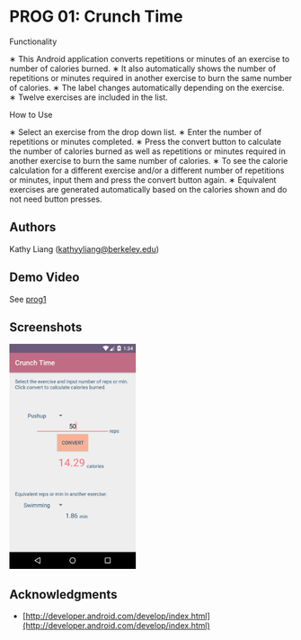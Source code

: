 # PROG 01: Crunch Time

Functionality

∗	This Android application converts repetitions or minutes of an exercise to number of calories burned.
∗	It also automatically shows the number of repetitions or minutes required in another exercise to burn the same number of calories.
∗	The label changes automatically depending on the exercise.
∗	Twelve exercises are included in the list.

How to Use

∗	Select an exercise from the drop down list.
∗	Enter the number of repetitions or minutes completed.
∗	Press the convert button to calculate the number of calories burned as well as repetitions or minutes required in another exercise to burn the same number of calories.
∗	To see the calorie calculation for a different exercise and/or a different number of repetitions or minutes, input them and press the convert button again.
∗	Equivalent exercises are generated automatically based on the calories shown and do not need button presses.


## Authors

Kathy Liang ([kathyyliang@berkeley.edu](mailto:kathyyliang@berkeley.edu))

## Demo Video

See [prog1](https://youtu.be/7uJkJUpwdxc)

## Screenshots

<img src="screenshots/device-2016-02-05-223505.png" height="400" alt="Screenshot"/>

## Acknowledgments

* [http://developer.android.com/develop/index.html](http://developer.android.com/develop/index.html)

